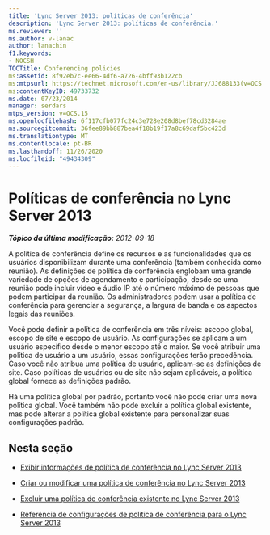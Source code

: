 ```yaml
---
title: 'Lync Server 2013: políticas de conferência'
description: 'Lync Server 2013: políticas de conferência.'
ms.reviewer: ''
ms.author: v-lanac
author: lanachin
f1.keywords:
- NOCSH
TOCTitle: Conferencing policies
ms:assetid: 8f92eb7c-ee66-4df6-a726-4bff93b122cb
ms:mtpsurl: https://technet.microsoft.com/en-us/library/JJ688133(v=OCS.15)
ms:contentKeyID: 49733732
ms.date: 07/23/2014
manager: serdars
mtps_version: v=OCS.15
ms.openlocfilehash: 6f117cfb077fc24c3e728e208d8bef78cd3284ae
ms.sourcegitcommit: 36fee89bb887bea4f18b19f17a8c69daf5bc423d
ms.translationtype: MT
ms.contentlocale: pt-BR
ms.lasthandoff: 11/26/2020
ms.locfileid: "49434309"
---
```

# <a name="conferencing-policies-in-lync-server-2013"></a>Políticas de conferência no Lync Server 2013

<div data-xmlns="http://www.w3.org/1999/xhtml">

<div class="topic" data-xmlns="http://www.w3.org/1999/xhtml" data-msxsl="urn:schemas-microsoft-com:xslt" data-cs="https://msdn.microsoft.com/">

<div data-asp="https://msdn2.microsoft.com/asp">



</div>

<div id="mainSection">

<div id="mainBody">

<span> </span>

_**Tópico da última modificação:** 2012-09-18_

A política de conferência define os recursos e as funcionalidades que os usuários disponibilizam durante uma conferência (também conhecida como reunião). As definições de política de conferência englobam uma grande variedade de opções de agendamento e participação, desde se uma reunião pode incluir vídeo e áudio IP até o número máximo de pessoas que podem participar da reunião. Os administradores podem usar a política de conferência para gerenciar a segurança, a largura de banda e os aspectos legais das reuniões.

Você pode definir a política de conferência em três níveis: escopo global, escopo de site e escopo de usuário. As configurações se aplicam a um usuário específico desde o menor escopo até o maior. Se você atribuir uma política de usuário a um usuário, essas configurações terão precedência. Caso você não atribua uma política de usuário, aplicam-se as definições de site. Caso políticas de usuários ou de site não sejam aplicáveis, a política global fornece as definições padrão.

Há uma política global por padrão, portanto você não pode criar uma nova política global. Você também não pode excluir a política global existente, mas pode alterar a política global existente para personalizar suas configurações padrão.

<div>

## <a name="in-this-section"></a>Nesta seção

  - [Exibir informações de política de conferência no Lync Server 2013](lync-server-2013-view-conferencing-policy-information.md)

  - [Criar ou modificar uma política de conferência no Lync Server 2013](lync-server-2013-create-or-modify-a-conferencing-policy.md)

  - [Excluir uma política de conferência existente no Lync Server 2013](lync-server-2013-delete-an-existing-conferencing-policy.md)

  - [Referência de configurações de política de conferência para o Lync Server 2013](lync-server-2013-conferencing-policy-settings-reference.md)

</div>

</div>

<span> </span>

</div>

</div>

</div>

